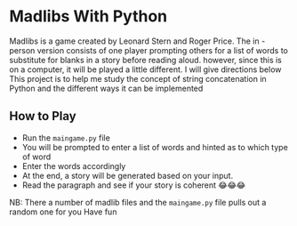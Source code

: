 # Madlibs With Python

Madlibs is a game created by Leonard Stern and Roger Price. The in - person version consists of one player prompting others for a list of words to substitute for blanks in a story before reading aloud. however, since this is on a computer, it will be played a little different. I will give directions below
<br>
This project is to help me study the concept of string concatenation in Python and the different ways it can be implemented

## How to Play
- Run the `maingame.py` file
- You will be prompted to enter a list of words and hinted as to which type of word
- Enter the words accordingly
- At the end, a story will be generated based on your input.
- Read the paragraph and see if your story is coherent 😂😂😂

NB: There a number of madlib files and the `maingame.py` file pulls out a random one for you
Have fun
